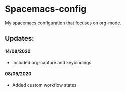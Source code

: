 # Spacemacs-config
My spacemacs configuration that focuses on org-mode. 

## Updates:
#### 14/08/2020
  - Included org-capture and keybindings
#### 08/05/2020
  - Added custom workflow states
